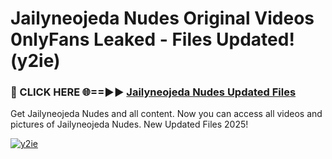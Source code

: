 # Jailyneojeda Nudes Original Videos 0nlyFans Leaked - Files Updated! (y2ie)

<h3>🔴 CLICK HERE 🌐==►► <a href="https://tinyurl.com/2m67pmp6" rel="nofollow">Jailyneojeda Nudes Updated Files</a></h3>

Get Jailyneojeda Nudes and all content. Now you can access all videos and pictures of Jailyneojeda Nudes. New Updated Files 2025!

[![y2ie](https://i.imgur.com/H4QAA4z.gif)](https://tinyurl.com/2m67pmp6)